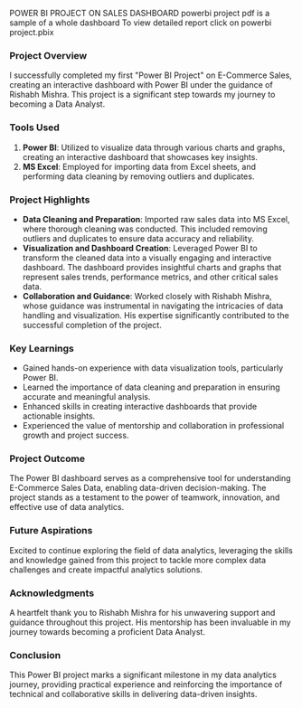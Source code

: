 POWER BI PROJECT ON SALES DASHBOARD
powerbi project pdf is a sample of a whole dashboard
To view detailed report click on powerbi project.pbix

### Project Overview
I successfully completed my first "Power BI Project" on E-Commerce Sales, creating an interactive dashboard with Power BI under the guidance of Rishabh Mishra. This project is a significant step towards my journey to becoming a Data Analyst.

### Tools Used
1. **Power BI**: Utilized to visualize data through various charts and graphs, creating an interactive dashboard that showcases key insights.
2. **MS Excel**: Employed for importing data from Excel sheets, and performing data cleaning by removing outliers and duplicates.

### Project Highlights
- **Data Cleaning and Preparation**: Imported raw sales data into MS Excel, where thorough cleaning was conducted. This included removing outliers and duplicates to ensure data accuracy and reliability.
- **Visualization and Dashboard Creation**: Leveraged Power BI to transform the cleaned data into a visually engaging and interactive dashboard. The dashboard provides insightful charts and graphs that represent sales trends, performance metrics, and other critical sales data.
- **Collaboration and Guidance**: Worked closely with Rishabh Mishra, whose guidance was instrumental in navigating the intricacies of data handling and visualization. His expertise significantly contributed to the successful completion of the project.

### Key Learnings
- Gained hands-on experience with data visualization tools, particularly Power BI.
- Learned the importance of data cleaning and preparation in ensuring accurate and meaningful analysis.
- Enhanced skills in creating interactive dashboards that provide actionable insights.
- Experienced the value of mentorship and collaboration in professional growth and project success.

### Project Outcome
The Power BI dashboard serves as a comprehensive tool for understanding E-Commerce Sales Data, enabling data-driven decision-making. The project stands as a testament to the power of teamwork, innovation, and effective use of data analytics.

### Future Aspirations
Excited to continue exploring the field of data analytics, leveraging the skills and knowledge gained from this project to tackle more complex data challenges and create impactful analytics solutions.

### Acknowledgments
A heartfelt thank you to Rishabh Mishra for his unwavering support and guidance throughout this project. His mentorship has been invaluable in my journey towards becoming a proficient Data Analyst.

### Conclusion
This Power BI project marks a significant milestone in my data analytics journey, providing practical experience and reinforcing the importance of technical and collaborative skills in delivering data-driven insights.
